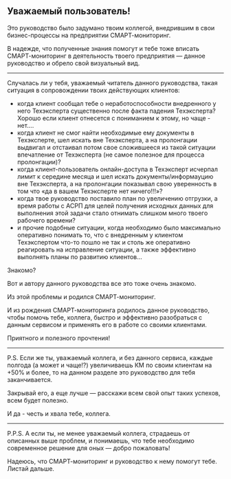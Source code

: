 ## Уважаемый пользователь!

Это руководство было задумано твоим коллегой, внедрившим в свои бизнес-процессы на предприятии СМАРТ-мониторинг. 

В надежде, что полученные знания помогут и тебе тоже вписать СМАРТ-мониторинг в деятельность твоего предприятия — данное руководство и обрело свой визуальный вид.

---

Случалась ли у тебя, уважаемый читатель данного руководства, такая ситуация в сопровождении твоих действующих клиентов:
- когда клиент сообщал тебе о неработоспособности внедренного у него Техэксперта существенно после факта падения Техэксперта? Хорошо если клиент отнесется с пониманием к этому, но чаще - нет….
- когда клиент не смог найти необходимые ему документы в Техэксперте, шел искать вне Техэксперта, а на пролонгации выдвигал и отстаивал потом свое сложившееся из такой ситуации впечатление от Техэксперта (не самое полезное для процесса пролонгации)?
- когда клиент-пользователь онлайн-доступа в Техэксперт исчерпал лимит к середине месяца и шел искать документы/информауцию вне Техэксперта, а на пролонгации показывал свою уверенность в том что «да в вашем Техэксперте нет ничего!!!»?
- когда твое руководство поставило план по увеличению отгрузки, а время работы с АСРП для целей получения исходных данных для выполнения этой задачи стало отнимать слишком много твоего рабочего времени?
- и прочие подобные ситуации, когда необходимо было максимально оперативно понимать то, что с внедренным у клиентом Техэкспертом что-то пошло не так и столь же оперативно реагировать на исправление ситуации, а также эффективно выполнять планы по развитию клиентов…

Знакомо?

Вот и автору данного руководства все это тоже очень знакомо. 

Из этой проблемы и родился СМАРТ-мониторинг. 

И из рождения СМАРТ-мониторинга родилось данное руководство, чтобы помочь тебе, коллега, быстро и эффективно разобраться с данным сервисом и применять его в работе со своими клиентами.


Приятного и полезного прочтения!

---

P.S. Если же ты, уважаемый коллега, и без данного сервиса, каждые полгода (а может и чаще!?) увеличиваешь КМ по своим клиентам на +50% и более, 
то на данном разделе это руководство для тебя заканчивается. 

Закрывай его, а еще лучше — расскажи всем свой опыт таких успехов, всем будет полезно. 

И да - честь и хвала тебе, коллега.

---

P.P.S. А если ты, не менее уважаемый коллега, страдаешь от описанных выше проблем, и понимаешь, что тебе необходимо современное решение для оных — добро пожаловать! 

Надеюсь, что СМАРТ-мониторинг и руководство к нему помогут тебе. Листай дальше.